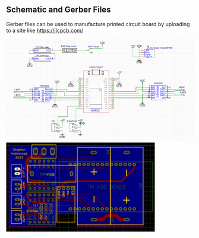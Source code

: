 <h2>Schematic and Gerber Files</h2>

Gerber files can be used to manufacture printed circuit board by uploading to a site like https://jlcpcb.com/

<img src="https://github.com/swholmstead/Forklift/blob/main/docs/schematics.png" alt="Schematics" width=600>

<img src="https://github.com/swholmstead/Forklift/blob/main/docs/PCB.png" alt="PCB" width=400>
